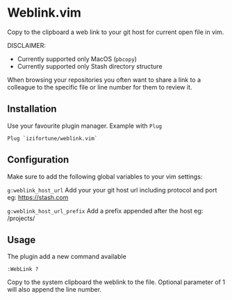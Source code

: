 # Weblink.vim

Copy to the clipboard a web link to your git host for current open file in vim.

DISCLAIMER:

- Currently supported only MacOS (`pbcopy`)
- Currently supported only Stash directory structure

When browsing your repositories you often want to share a link to a colleague
to the specific file or line number for them to review it.

## Installation

Use your favourite plugin manager. Example with `Plug`

```
Plug `izifortune/weblink.vim`
```

## Configuration

Make sure to add the following global variables to your vim settings:

`g:weblink_host_url`
Add your your git host url including protocol and port eg: https://stash.com

`g:weblink_host_url_prefix`
Add a prefix appended after the host eg: /projects/

## Usage

The plugin add a new command available

`:WebLink ?`

Copy to the system clipboard the weblink to the file. Optional parameter of 1
will also append the line number.

